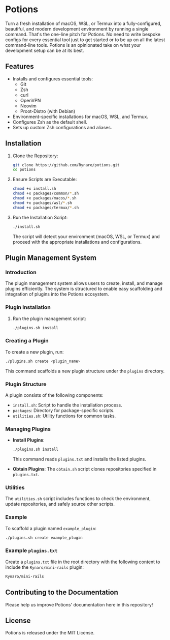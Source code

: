 # Potions

Turn a fresh installation of macOS, WSL, or Termux into a fully-configured, beautiful, and modern development environment by running a single command. That's the one-line pitch for Potions. No need to write bespoke configs for every essential tool just to get started or to be up on all the latest command-line tools. Potions is an opinionated take on what your development setup can be at its best.

## Features

- Installs and configures essential tools:
  - Git
  - Zsh
  - curl
  - OpenVPN
  - Neovim
  - Proot-Distro (with Debian)
- Environment-specific installations for macOS, WSL, and Termux.
- Configures Zsh as the default shell.
- Sets up custom Zsh configurations and aliases.

## Installation

1. Clone the Repository:
    ```sh
    git clone https://github.com/Rynaro/potions.git
    cd potions
    ```

2. Ensure Scripts are Executable:
    ```sh
    chmod +x install.sh
    chmod +x packages/common/*.sh
    chmod +x packages/macos/*.sh
    chmod +x packages/wsl/*.sh
    chmod +x packages/termux/*.sh
    ```

3. Run the Installation Script:
    ```sh
    ./install.sh
    ```
    The script will detect your environment (macOS, WSL, or Termux) and proceed with the appropriate installations and configurations.

## Plugin Management System

### Introduction

The plugin management system allows users to create, install, and manage plugins efficiently. The system is structured to enable easy scaffolding and integration of plugins into the Potions ecosystem.

### Plugin Installation

1. Run the plugin management script:
    ```sh
    ./plugins.sh install
    ```

### Creating a Plugin

To create a new plugin, run:
```sh
./plugins.sh create <plugin_name>
```
This command scaffolds a new plugin structure under the `plugins` directory.

### Plugin Structure

A plugin consists of the following components:

- `install.sh`: Script to handle the installation process.
- `packages`: Directory for package-specific scripts.
- `utilities.sh`: Utility functions for common tasks.

### Managing Plugins

- **Install Plugins**:
    ```sh
    ./plugins.sh install
    ```
    This command reads `plugins.txt` and installs the listed plugins.

- **Obtain Plugins**:
    The `obtain.sh` script clones repositories specified in `plugins.txt`.

### Utilities

The `utilities.sh` script includes functions to check the environment, update repositories, and safely source other scripts.

### Example

To scaffold a plugin named `example_plugin`:
```sh
./plugins.sh create example_plugin
```

### Example `plugins.txt`

Create a `plugins.txt` file in the root directory with the following content to include the `Rynaro/mini-rails` plugin:
```txt
Rynaro/mini-rails
```

## Contributing to the Documentation

Please help us improve Potions' documentation here in this repository!

## License

Potions is released under the MIT License.
